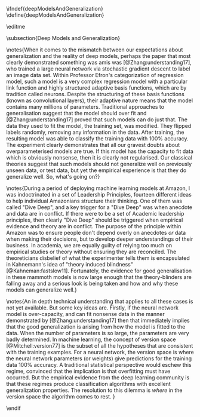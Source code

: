 \ifndef{deepModelsAndGeneralization}
\define{deepModelsAndGeneralization}

\editme

\subsection{Deep Models and Generalization}

\notes{When it comes to the mismatch between our expectations about generalization and the reality of deep models, perhaps the paper that most clearly
demonstrated something was amis was [@Zhang:understanding17], who
trained a large neural network via stochastic gradient descent to
label an image data set. Within Professor Efron's categorization of
regression model, such a model is a very complex regression model with
a particular link function and highly structured adaptive basis
functions, which are by tradition called neurons. Despite the
structuring of these basis functions (known as convolutional layers),
their adaptive nature means that the model contains many millions of
parameters. Traditional approaches to generalisation suggest that the
model should over fit and [@Zhang:understanding17] proved that such
models can do just that. The data they used to fit the model, the
training set, was modified. They flipped labels randomly, removing any
information in the data. After training, the resulting model was able
to classify the training data with 100% accuracy. The experiment
clearly demonstrates that all our gravest doubts about
overparameterised models are true. If this model has the capacity to
fit data which is obviously nonsense, then it is clearly not
regularised. Our classical theories suggest that such models should
not generalize well on previously unseen data, or test data, but yet
the empirical experience is that they do generalize well. So, what's
going on?}

\notes{During a period of deploying machine learning models at Amazon,
I was indoctrinated in a set of Leadership Principles, fourteen
different ideas to help individual Amazonians structure their
thinking. One of them was called "Dive Deep", and a key trigger for a
"Dive Deep" was when anecdote and data are in conflict. If there were
to be a set of Academic leadership principles, then clearly "Dive
Deep" should be triggered when empirical evidence and theory are in
conflict. The purpose of the principle within Amazon was to ensure
people don't depend overly on anecdotes *or* data when making their
decisions, but to develop deeper understandings of their business. In
academia, we are equally guilty of relying too much on empirical
studies or theory without ensuring they are reconciled. The
theoreticians disbelief of what the experimenter tells them is
encapsulated in Kahnemann's idea of "theory induced blindness"
[@Kahneman:fastslow11]. Fortunately, the evidence for good
generalisation in these mammoth models is now large enough that the
theory-blinders are falling away and a serious look is being taken and
how and why these models can generalize well.}

\notes{An in depth technical understanding that applies to all these
cases is not yet available. But some key ideas are. Firstly, if the
neural network model is over-capacity, and can fit nonsense data in
the manner demonstrated by [@Zhang:understanding17] then that
immediately implies that the good generalization is arising from how
the model is fitted to the data. When the number of parameters is so
large, the parameters are very badly determined. In machine learning,
the concept of version space [@Mitchell:version77] is the subset of
all the hypotheses that are consistent with the training examples. For
a neural network, the version space is where the neural network
parameters (or weights) give predictions for the training data 100%
accuracy. A traditional statistical perspective would eschew this
regime, convinced that the implication is that overfitting must have
occurred. But the empirical evidence from the deep learning community
is that these regimes produce classification algorithms with excellent
generalization properties. The resolution to this dilemma is *where*
in the version space the algorithm comes to rest. }

\endif
